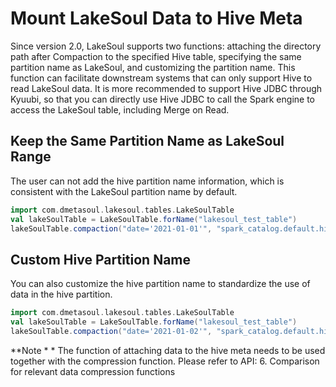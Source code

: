 # Mount LakeSoul Data to Hive Meta

<!--
SPDX-FileCopyrightText: 2023 LakeSoul Contributors

SPDX-License-Identifier: Apache-2.0
-->

Since version 2.0, LakeSoul supports two functions: attaching the directory path after Compaction to the specified Hive table, specifying the same partition name as LakeSoul, and customizing the partition name. This function can facilitate downstream systems that can only support Hive to read LakeSoul data. It is more recommended to support Hive JDBC through Kyuubi, so that you can directly use Hive JDBC to call the Spark engine to access the LakeSoul table, including Merge on Read.

## Keep the Same Partition Name as LakeSoul Range
The user can not add the hive partition name information, which is consistent with the LakeSoul partition name by default.

```scala
import com.dmetasoul.lakesoul.tables.LakeSoulTable
val lakeSoulTable = LakeSoulTable.forName("lakesoul_test_table")
lakeSoulTable.compaction("date='2021-01-01'", "spark_catalog.default.hive_test_table")
```

## Custom Hive Partition Name
You can also customize the hive partition name to standardize the use of data in the hive partition.

```scala
import com.dmetasoul.lakesoul.tables.LakeSoulTable
val lakeSoulTable = LakeSoulTable.forName("lakesoul_test_table")
lakeSoulTable.compaction("date='2021-01-02'", "spark_catalog.default.hive_test_table", "date='20210102'")
```

**Note * * The function of attaching data to the hive meta needs to be used together with the compression function. Please refer to API: 6. Comparison for relevant data compression functions

